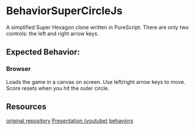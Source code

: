 # BehaviorSuperCircleJs

A simplified Super Hexagon clone written in PureScript. There are only two controls: the left and right arrow keys.

## Expected Behavior:

### Browser

Loads the game in a canvas on screen. Use left/right arrow keys to move. Score resets when you hit the outer circle.

## Resources

[original repository](https://github.com/i-am-tom/purescript-super-circles)
[Presentation (youtube)](https://www.youtube.com/watch?v=DWNnPh0o4NE)
[behaviors](https://pursuit.purescript.org/packages/purescript-behaviors/7.0.0)
